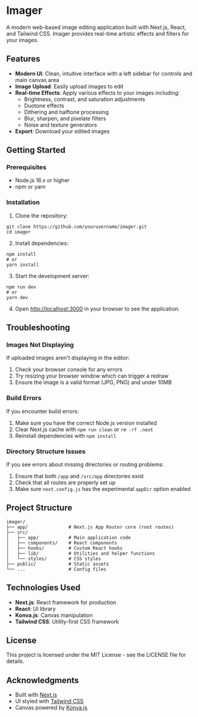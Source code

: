 # Imager

A modern web-based image editing application built with Next.js, React, and Tailwind CSS. Imager provides real-time artistic effects and filters for your images.

## Features

- **Modern UI**: Clean, intuitive interface with a left sidebar for controls and main canvas area
- **Image Upload**: Easily upload images to edit
- **Real-time Effects**: Apply various effects to your images including:
  - Brightness, contrast, and saturation adjustments
  - Duotone effects
  - Dithering and halftone processing
  - Blur, sharpen, and pixelate filters
  - Noise and texture generators
- **Export**: Download your edited images

## Getting Started

### Prerequisites

- Node.js 16.x or higher
- npm or yarn

### Installation

1. Clone the repository:
```
git clone https://github.com/yourusername/imager.git
cd imager
```

2. Install dependencies:
```
npm install
# or
yarn install
```

3. Start the development server:
```
npm run dev
# or
yarn dev
```

4. Open [http://localhost:3000](http://localhost:3000) in your browser to see the application.

## Troubleshooting

### Images Not Displaying

If uploaded images aren't displaying in the editor:

1. Check your browser console for any errors
2. Try resizing your browser window which can trigger a redraw
3. Ensure the image is a valid format (JPG, PNG) and under 10MB

### Build Errors

If you encounter build errors:

1. Make sure you have the correct Node.js version installed
2. Clear Next.js cache with `npm run clean` or `rm -rf .next`
3. Reinstall dependencies with `npm install`

### Directory Structure Issues

If you see errors about missing directories or routing problems:

1. Ensure that both `/app` and `/src/app` directories exist
2. Check that all routes are properly set up
3. Make sure `next.config.js` has the experimental `appDir` option enabled

## Project Structure

```
imager/
├── app/               # Next.js App Router core (root routes)
├── src/
│   ├── app/           # Main application code 
│   ├── components/    # React components
│   ├── hooks/         # Custom React hooks
│   ├── lib/           # Utilities and helper functions
│   └── styles/        # CSS styles
├── public/            # Static assets
└── ...                # Config files
```

## Technologies Used

- **Next.js**: React framework for production
- **React**: UI library
- **Konva.js**: Canvas manipulation
- **Tailwind CSS**: Utility-first CSS framework

## License

This project is licensed under the MIT License - see the LICENSE file for details.

## Acknowledgments

- Built with [Next.js](https://nextjs.org/)
- UI styled with [Tailwind CSS](https://tailwindcss.com/)
- Canvas powered by [Konva.js](https://konvajs.org/)
